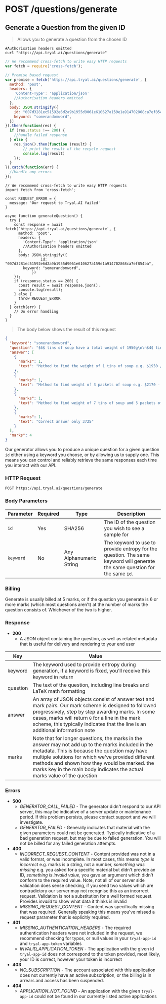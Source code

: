 # <span class="post">POST</span> /questions/generate

## Generate a Question from the given ID

> Allows you to generate a question from the chosen ID

```shell
#Authorisation headers omitted
curl "https://api.tryal.ai/questions/generate"
```

```javascript
// We recommend cross-fetch to write easy HTTP requests
var fetch = require('cross-fetch');

// Promise based request
var promise = fetch('https://api.tryal.ai/questions/generate', {
  method: 'post',
  headers: {
    'Content-Type': 'application/json'
    //Authorisation headers omitted
  }, 
  body: JSON.stringify({
    id: "007d3281ec51592e6d2a9b1955d9061e610627a159e1a914702868ca7ef854ba",
    keyword: "somerandomword",
  })
}).then(function(res) {
  if (res.status !== 200) {
    //handle failed response
  } else {
    res.json().then(function (result) {
        // print the result of the recycle request
    	console.log(result)
    });
  }
}).catch(function(err) {
  //Handle any errors
});
```

```javascript--ESNext
// We recommend cross-fetch to write easy HTTP requests
import fetch from 'cross-fetch';

const REQUEST_ERROR = {
  message: 'Our request to Tryal.AI failed'
}

async function generateQuestion() {
  try {
    const response = await fetch(`https://api.tryal.ai/questions/generate`, {
      method: 'post',
      headers: {
        'Content-Type': 'application/json'
        //Authorisation headers omitted
      },
      body: JSON.stringify({
				id: "007d3281ec51592e6d2a9b1955d9061e610627a159e1a914702868ca7ef854ba",
        keyword: "somerandomword",
			})
    });
    if (response.status == 200) {
      const result = await response.json();
      console.log(result);
    } else {
      throw REQUEST_ERROR
    }
  } catch(err) {
    // Do error handling
  }
}
```

> The body below shows the result of this request

```json
{
  "keyword": "somerandomword",
  "question": "$6$ tins of soup have a total weight of 1950g\n\n$4$ tins of soup and $3$ packets of soup have a total weight of 2170g\n\nWork out the total weight of 7 tins of soup and 5 packets of soup\n\n\n\n",
  "answer": [
    {
      "marks": 1,
      "text": "Method to find the weight of 1 tins of soup e.g. $1950 / 6$ (325)"
    },
    {
      "marks": 1,
      "text": "Method to find weight of 3 packets of soup e.g. $2170 - 1300 = 870$"
    },
    {
      "marks": 1,
      "text": "Method to find weight of 7 tins of soup and 5 packets of soup $7 \\times 325$, $5 \\time 290$"
    },
    {
      "marks": 1,
      "text": "Correct answer only 3725"
    }
  ],
  "marks": 4
}
```

Our generator allows you to produce a unique question for a given question `id` either using a keyword you choose, or by allowing us to supply one. This means you can control and reliably retrieve the same responses each time you interact with our API. 

### HTTP Request

`POST https://api.tryal.ai/questions/generate`


### Body Parameters

Parameter | Required | Type | Description 
--------- | ------- | ----- | -----------
`id` | Yes | SHA256 | The ID of the question you wish to see a sample for
`keyword` | No | Any Alphanumeric String | The keyword to use to provide entropy for the question. The same keyword will generate the same question for the same `id`.

### Billing

Generate is usually billed at 5 marks, or if the question you generate is 6 or more marks (which most questions aren't) at the number of marks the question consists of. Whichever of the two is higher.

### Response

- **200**
  - A JSON object containing the question, as well as related metadata that is useful for delivery and rendering to your end user

Key | Value
--- | -----
keyword | The keyword used to provide entropy during generation, if a keyword is fixed, you'll receive this keyword in return
question | The text of the question, including line breaks and LaTeX math formatting
answer | An array of JSON objects consist of answer text and mark pairs. Our mark scheme is designed to followed progressively, step by step awarding marks. In some cases, marks will return `0` for a line in the mark scheme, this typically indicates that the line is an additional information note
marks | Note that for longer questions, the marks in the answer may not add up to the marks included in the metadata. This is because the question may have multiple solutions for which we've provided different methods and shown how they would be marked. the marks key in the main body indicates the actual marks value of the question


### Errors
- **500**
  - *GENERATOR_CALL_FAILED* - The generator didn't respond to our API server, this may be indicative of a server
    update or maintenance period. If this problem persists, please contact support and we will investigate.
  - *GENERATOR_FAILED* - Generally indicates that material with the given parameters could not be generated. Typically indicative of a bad generation request, but may be due to failed generation. You will not be billed for any failed generation attempts.
- **400**
  - *INCORRECT_REQUEST_CONTENT* - Content provided was not in a valid format, or was incomplete. In 
    most cases, this means *type is incorrect* e.g. marks is a string, not a number, *something was missing*
    e.g. you asked for a specific material but didn't provide an ID, *something is invalid value*, you gave
    an argument which didn't conform to the required value.
    Note, not all of our server side validation does sense checking, if you send two values which are contradictory
    our server may not recognise this as an incorrect request. Validation is not a substitution for a well formed
    request. Provides *invalid* to show what data it thinks is invalid
  - *MISSING_REQUEST_CONTENT* - Content was specifically missing that was required. Generally speaking this means
    you've missed a request parameter that is explicitly required.
- **401**
  - *MISSING_AUTHENTICATION_HEADERS* - The required authentication headers were not included in the
    request, we recommend checking for typos, or null values in your `tryal-app-id` and `tryal-app-token`
    variables
  - *INVALID_APPLICATION_TOKEN* - The application with the given id `tryal-app-id` does not correspond to
    the token provided, most likely, your ID is correct, however your token is incorrect
- **403**
  - *NO_SUBSCRIPTION* - The account associated with this application does not currently have an active
    subscription, or the billing is in arrears and access has been suspended.
- **404**
  - *APPLICATION_NOT_FOUND* - An application with the given `tryal-app-id` could not be found in our
    currently listed active applications

